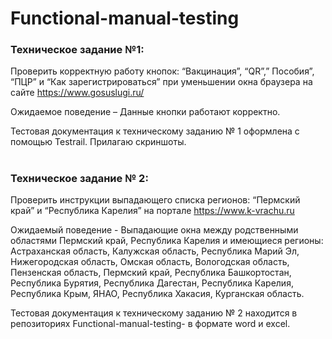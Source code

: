 # Functional-manual-testing

### Техническое задание №1:
Проверить корректную работу кнопок: “Вакцинация”, “QR”,” Пособия”, “ПЦР” и “Как зарегистрироваться” при уменьшении окна браузера на сайте https://www.gosuslugi.ru/  

Ожидаемое поведение – Данные кнопки работают корректно. 

Тестовая документация к техническому заданию № 1 оформлена с помощью Testrail. Прилагаю скриншоты.
#
### Техническое задание № 2:

Проверить инструкции выпадающего списка регионов: “Пермский край” и “Республика Карелия” на портале https://www.k-vrachu.ru

Ожидаемый поведение - Выпадающие окна между родственными областями Пермский край,  Республика Карелия и имеющиеся регионы: Астраханская область, Калужская область, Республика Марий Эл, Нижегородская область, Омская область, Вологодская область, Пензенская область, Пермский край, Республика Башкортостан, Республика Бурятия, Республика Дагестан, Республика Карелия, Республика Крым, ЯНАО, Республика Хакасия, Курганская область.

Тестовая документация к техническому заданию № 2 находится в репозиториях Functional-manual-testing- в формате word и excel.

